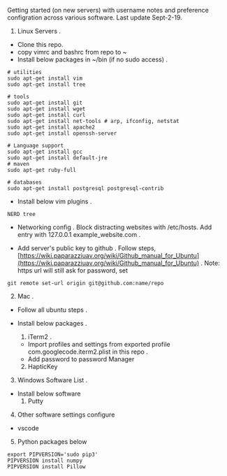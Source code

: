 
Getting started (on new servers) with username notes and preference configration across various software. Last update Sept-2-19.

1. Linux Servers . 
- Clone this repo.  
 - copy vimrc and bashrc from repo to ~   
- Install below packages in ~/bin (if no sudo access) . 
```
# utilities
sudo apt-get install vim
sudo apt-get install tree

# tools
sudo apt-get install git
sudo apt-get install wget
sudo apt-get install curl
sudo apt-get install net-tools # arp, ifconfig, netstat
sudo apt-get install apache2
sudo apt-get install openssh-server

# Language support
sudo apt-get install gcc
sudo apt-get install default-jre
# maven
sudo apt-get ruby-full

# databases
sudo apt-get install postgresql postgresql-contrib
```

- Install below vim plugins . 

```
NERD tree
```

- Networking config . 
Block distracting websites with /etc/hosts. Add entry with 127.0.0.1 example_website.com . 

- Add server's public key to github . 
 Follow steps, [https://wiki.paparazziuav.org/wiki/Github_manual_for_Ubuntu](https://wiki.paparazziuav.org/wiki/Github_manual_for_Ubuntu) . 
 Note: https url will still ask for password, set 
 ```
 git remote set-url origin git@github.com:name/repo
 ```


2. Mac . 
- Follow all ubuntu steps . 
- Install below packages . 
  1. iTerm2 . 
    - Import profiles and settings from exported profile com.googlecode.iterm2.plist in this repo . 
    - Add password to password Manager
    
  2. HapticKey

3. Windows Software List . 
- Install below software
  1. Putty

4. Other software settings configure
- vscode 

5. Python packages below
```
export PIPVERSION='sudo pip3'
PIPVERSION install numpy
PIPVERSION install Pillow
```

